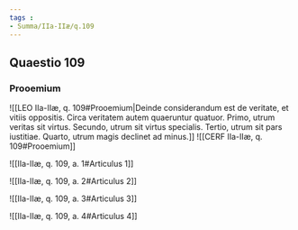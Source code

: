 ```yaml
---
tags : 
- Summa/IIa-IIæ/q.109
---
```


## Quaestio 109

### Prooemium

![[LEO IIa-IIæ, q. 109#Prooemium|Deinde considerandum est de veritate, et vitiis oppositis. Circa veritatem autem quaeruntur quatuor. Primo, utrum veritas sit virtus. Secundo, utrum sit virtus specialis. Tertio, utrum sit pars iustitiae. Quarto, utrum magis declinet ad minus.]]
![[CERF IIa-IIæ, q. 109#Prooemium]]

![[IIa-IIæ, q. 109, a. 1#Articulus 1]]

![[IIa-IIæ, q. 109, a. 2#Articulus 2]]

![[IIa-IIæ, q. 109, a. 3#Articulus 3]]

![[IIa-IIæ, q. 109, a. 4#Articulus 4]]

